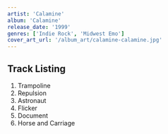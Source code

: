 ```yaml
---
artist: 'Calamine'
album: 'Calamine'
release_date: '1999'
genres: ['Indie Rock', 'Midwest Emo']
cover_art_url: '/album_art/calamine-calamine.jpg'
---
```


## Track Listing

1. Trampoline
2. Repulsion
3. Astronaut
4. Flicker
5. Document
6. Horse and Carriage
